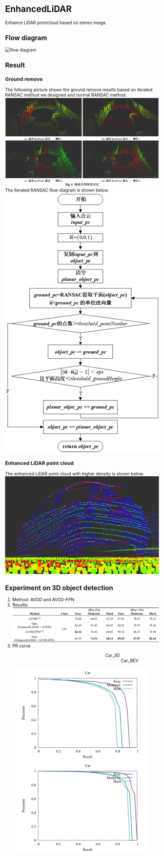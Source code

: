# EnhancedLiDAR
Enhance LiDAR pointcloud based on stereo image.

## Flow diagram
![flow diagram](https://github.com/jerry99s/EnhancedLiDAR/blob/master/pic/flow_diagram.png)

## Result
### Ground remove
The following picture shows the ground remove results based on iterated RANSAC method we designed and normal RANSAC method.
![ground remove](https://github.com/jerry99s/EnhancedLiDAR/blob/master/pic/ground_remove.png)
The iterated RANSAC flow diagram is shown below.
![iterated RANSAC](https://github.com/jerry99s/EnhancedLiDAR/blob/master/pic/iterated_RANSAC.png)

### Enhanced LiDAR point cloud
The enhanced LiDAR point cloud with higher density is shown below. 
![point cloud](https://github.com/jerry99s/EnhancedLiDAR/blob/master/pic/enhanced_pointcloud.png)


## Experiment on 3D object detection
1. Method: AVOD and AVOD-FPN
2. Results:
![3D detection](https://github.com/jerry99s/EnhancedLiDAR/blob/master/pic/3D_detection.png)
3. PR curve
<center> &emsp;&emsp;&emsp;&emsp;&emsp;&emsp;&emsp;&emsp;&emsp;&emsp;&emsp;&emsp;&emsp;&emsp; Car_3D &emsp;&emsp;&emsp;&emsp;&emsp;&emsp;&emsp;&emsp;&emsp;&emsp;&emsp;&emsp;&emsp;&emsp;&emsp;&emsp;&emsp;&emsp;&emsp;&emsp;&emsp;&emsp; Car_BEV</center>
<div align="center">

<img src="https://github.com/jerry99s/EnhancedLiDAR/blob/master/pic/AP_3D.png" height="300px" ><img src="https://github.com/jerry99s/EnhancedLiDAR/blob/master/pic/AP_BEV.png" height="300px" >

</div>
